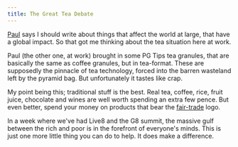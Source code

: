```yaml
---
title: The Great Tea Debate
---
```

[Paul](http://www.lloydyweb.org) says I should write about things that affect the world at large, that have a global impact. So that got me thinking about the tea situation here at work.

Paul (the other one, at work) brought in some PG Tips tea granules, that are basically the same as coffee granules, but in tea-format. These are supposedly the pinnacle of tea technology, forced into the barren wasteland left by the pyramid bag. But unfortunately it tastes like crap.  

My point being this; traditional stuff is the best. Real tea, coffee, rice, fruit juice, chocolate and wines are well worth spending an extra few pence. But even better, spend your money on products that bear the [fair-trade](http://www.fairtrade.org.uk) logo. 

In a week where we've had Live8 and the G8 summit, the massive gulf between the rich and poor is in the forefront of everyone's minds. This is just one more little thing you can do to help. It does make a difference.